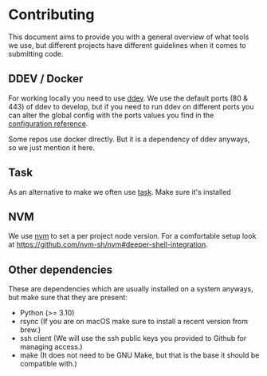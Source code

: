 # Contributing

This document aims to provide you with a general overview of what tools we use, but different projects have different guidelines when it comes to submitting code.

## DDEV / Docker

For working locally you need to use [ddev](https://ddev.readthedocs.io/). We use the default ports (80 & 443) of ddev to develop, but if you need to run
ddev on different ports you can alter the global config with the ports values you find in the [configuration reference](https://ddev.readthedocs.io/en/stable/users/configuration/config/).

Some repos use docker directly. But it is a dependency of ddev anyways, so we just mention it here.

## Task

As an alternative to make we often use [task](https://taskfile.dev/). Make sure it's installed

## NVM 

We use [nvm](https://github.com/nvm-sh/nvm) to set a per project node version. For a comfortable setup look at https://github.com/nvm-sh/nvm#deeper-shell-integration.

## Other dependencies

These are dependencies which are usually installed on a system anyways, but make sure that they are present:

- Python (>= 3.10)
- rsync (If you are on macOS make sure to install a recent version from brew.)
- ssh client (We will use the ssh public keys you provided to Github for managing access.)
- make (It does not need to be GNU Make, but that is the base it should be compatible with.)
